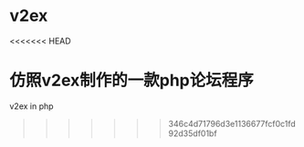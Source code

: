 # v2ex
<<<<<<< HEAD

仿照v2ex制作的一款php论坛程序
=======
v2ex in php
>>>>>>> 346c4d71796d3e1136677fcf0c1fd92d35df01bf
